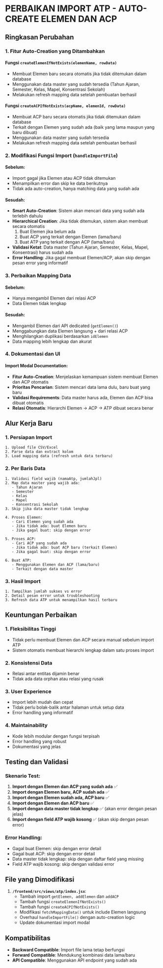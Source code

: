 # PERBAIKAN IMPORT ATP - AUTO-CREATE ELEMEN DAN ACP

## Ringkasan Perubahan

### 1. Fitur Auto-Creation yang Ditambahkan

#### Fungsi `createElemenIfNotExists(elemenName, rowData)`

- Membuat Elemen baru secara otomatis jika tidak ditemukan dalam database
- Menggunakan data master yang sudah tersedia (Tahun Ajaran, Semester, Kelas, Mapel, Konsentrasi Sekolah)
- Melakukan refresh mapping data setelah pembuatan berhasil

#### Fungsi `createACPIfNotExists(acpName, elemenId, rowData)`

- Membuat ACP baru secara otomatis jika tidak ditemukan dalam database
- Terkait dengan Elemen yang sudah ada (baik yang lama maupun yang baru dibuat)
- Menggunakan data master yang sudah tersedia
- Melakukan refresh mapping data setelah pembuatan berhasil

### 2. Modifikasi Fungsi Import (`handleImportFile`)

#### Sebelum:

- Import gagal jika Elemen atau ACP tidak ditemukan
- Menampilkan error dan skip ke data berikutnya
- Tidak ada auto-creation, hanya matching data yang sudah ada

#### Sesudah:

- **Smart Auto-Creation**: Sistem akan mencari data yang sudah ada terlebih dahulu
- **Hierarchical Creation**: Jika tidak ditemukan, sistem akan membuat secara otomatis
  1. Buat Elemen jika belum ada
  2. Buat ACP yang terkait dengan Elemen (lama/baru)
  3. Buat ATP yang terkait dengan ACP (lama/baru)
- **Validasi Ketat**: Data master (Tahun Ajaran, Semester, Kelas, Mapel, Konsentrasi) harus sudah ada
- **Error Handling**: Jika gagal membuat Elemen/ACP, akan skip dengan pesan error yang informatif

### 3. Perbaikan Mapping Data

#### Sebelum:

- Hanya mengambil Elemen dari relasi ACP
- Data Elemen tidak lengkap

#### Sesudah:

- Mengambil Elemen dari API dedicated (`getElemen()`)
- Menggabungkan data Elemen langsung + dari relasi ACP
- Menghilangkan duplikasi berdasarkan `idElemen`
- Data mapping lebih lengkap dan akurat

### 4. Dokumentasi dan UI

#### Import Modal Documentation:

- **Fitur Auto-Creation**: Menjelaskan kemampuan sistem membuat Elemen dan ACP otomatis
- **Prioritas Pencarian**: Sistem mencari data lama dulu, baru buat yang baru
- **Validasi Requirements**: Data master harus ada, Elemen dan ACP bisa dibuat otomatis
- **Relasi Otomatis**: Hierarchi Elemen → ACP → ATP dibuat secara benar

## Alur Kerja Baru

### 1. Persiapan Import

```
1. Upload file CSV/Excel
2. Parse data dan extract kolom
3. Load mapping data (refresh untuk data terbaru)
```

### 2. Per Baris Data

```
1. Validasi field wajib (namaAtp, jumlahJpl)
2. Map data master yang wajib ada:
   - Tahun Ajaran
   - Semester
   - Kelas
   - Mapel
   - Konsentrasi Sekolah
3. Skip jika data master tidak lengkap

4. Proses Elemen:
   - Cari Elemen yang sudah ada
   - Jika tidak ada: buat Elemen baru
   - Jika gagal buat: skip dengan error

5. Proses ACP:
   - Cari ACP yang sudah ada
   - Jika tidak ada: buat ACP baru (terkait Elemen)
   - Jika gagal buat: skip dengan error

6. Buat ATP:
   - Menggunakan Elemen dan ACP (lama/baru)
   - Terkait dengan data master
```

### 3. Hasil Import

```
1. Tampilkan jumlah sukses vs error
2. Detail pesan error untuk troubleshooting
3. Refresh data ATP untuk menampilkan hasil terbaru
```

## Keuntungan Perbaikan

### 1. Fleksibilitas Tinggi

- Tidak perlu membuat Elemen dan ACP secara manual sebelum import ATP
- Sistem otomatis membuat hierarchi lengkap dalam satu proses import

### 2. Konsistensi Data

- Relasi antar entitas dijamin benar
- Tidak ada data orphan atau relasi yang rusak

### 3. User Experience

- Import lebih mudah dan cepat
- Tidak perlu bolak-balik antar halaman untuk setup data
- Error handling yang informatif

### 4. Maintainability

- Kode lebih modular dengan fungsi terpisah
- Error handling yang robust
- Dokumentasi yang jelas

## Testing dan Validasi

### Skenario Test:

1. **Import dengan Elemen dan ACP yang sudah ada** ✅
2. **Import dengan Elemen baru, ACP sudah ada** ✅
3. **Import dengan Elemen sudah ada, ACP baru** ✅
4. **Import dengan Elemen dan ACP baru** ✅
5. **Import dengan data master tidak lengkap** ✅ (akan error dengan pesan jelas)
6. **Import dengan field ATP wajib kosong** ✅ (akan skip dengan pesan error)

### Error Handling:

- Gagal buat Elemen: skip dengan error detail
- Gagal buat ACP: skip dengan error detail
- Data master tidak lengkap: skip dengan daftar field yang missing
- Field ATP wajib kosong: skip dengan validasi error

## File yang Dimodifikasi

1. **`/frontend/src/views/atp/index.jsx`**:
   - Tambah import `getElemen, addElemen` dan `addACP`
   - Tambah fungsi `createElemenIfNotExists()`
   - Tambah fungsi `createACPIfNotExists()`
   - Modifikasi `fetchMappingData()` untuk include Elemen langsung
   - Overhaul `handleImportFile()` dengan auto-creation logic
   - Update dokumentasi import modal

## Kompatibilitas

- **Backward Compatible**: Import file lama tetap berfungsi
- **Forward Compatible**: Mendukung kombinasi data lama/baru
- **API Compatible**: Menggunakan API endpoint yang sudah ada

